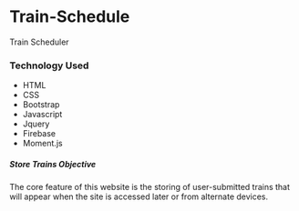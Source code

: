 # Train-Schedule
Train Scheduler

### Technology Used
* HTML
* CSS
* Bootstrap
* Javascript
* Jquery
* Firebase
* Moment.js


##### Store Trains Objective
The core feature of this website is the storing of user-submitted trains that will appear when the site is accessed later or from alternate devices.

